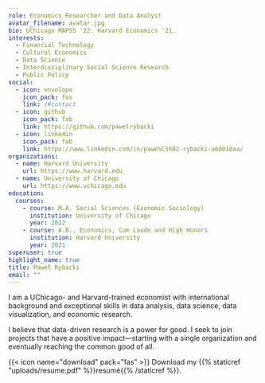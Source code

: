 ```yaml
---
role: Economics Researcher and Data Analyst
avatar_filename: avatar.jpg
bio: UChicago MAPSS '22. Harvard Economics '21.
interests:
  - Financial Technology
  - Cultural Economics
  - Data Science
  - Interdisciplinary Social Science Research
  - Public Policy
social:
  - icon: envelope
    icon_pack: fas
    link: /#contact
  - icon: github
    icon_pack: fab
    link: https://github.com/pawelrybacki
  - icon: linkedin
    icon_pack: fab
    link: https://www.linkedin.com/in/pawe%C5%82-rybacki-a60010aa/
organizations:
  - name: Harvard University
    url: https://www.harvard.edu
  - name: University of Chicago
    url: https://www.uchicago.edu
education:
  courses:
    - course: M.A. Social Sciences (Economic Sociology)
      institution: University of Chicago
      year: 2022
    - course: A.B., Economics, Cum Laude and High Honors
      institution: Harvard University
      year: 2021
superuser: true
highlight_name: true
title: Paweł Rybacki
email: ""
---
```


I am a UChicago- and Harvard-trained economist with international background and exceptional skills in data analysis, data science, data visualization, and economic research.

I believe that data-driven research is a power for good. I seek to join projects that have a positive impact—starting with a single organization and eventually reaching the common good of all.

{{< icon name="download" pack="fas" >}} Download my {{% staticref "uploads/resume.pdf" %}}resumé{{% /staticref %}}.


